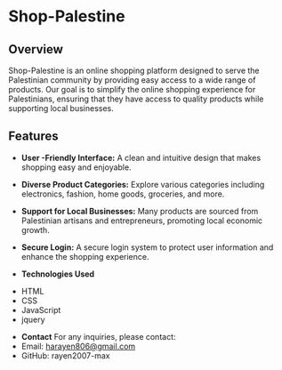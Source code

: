 # Shop-Palestine

## Overview
Shop-Palestine is an online shopping platform designed to serve the Palestinian community by providing easy access to a wide range of products. Our goal is to simplify the online shopping experience for Palestinians, ensuring that they have access to quality products while supporting local businesses.

## Features
- **User -Friendly Interface:** A clean and intuitive design that makes shopping easy and enjoyable.
- **Diverse Product Categories:** Explore various categories including electronics, fashion, home goods, groceries, and more.
- **Support for Local Businesses:** Many products are sourced from Palestinian artisans and entrepreneurs, promoting local economic growth.
- **Secure Login:** A secure login system to protect user information and enhance the shopping experience.

- **Technologies Used**
* HTML
* CSS
* JavaScript
* jquery

- **Contact**
For any inquiries, please contact:
- Email: harayen806@gmail.com
- GitHub: rayen2007-max
